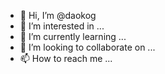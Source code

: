 - 👋 Hi, I’m @daokog
- 👀 I’m interested in ...
- 🌱 I’m currently learning ...
- 💞️ I’m looking to collaborate on ...
- 📫 How to reach me ...

<!---
daokog/daokog is a ✨ special ✨ repository because its `README.md` (this file) appears on your GitHub profile.
You can click the Preview link to take a look at your changes.
--->
